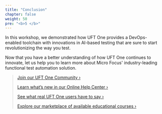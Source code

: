 ```yaml
---
title: "Conclusion"
chapter: false
weight: 50
pre: "<b>5 </b>"
---
```


In this workshop, we demonstrated how UFT One provides a DevOps-enabled toolchain with innovations in AI-based testing that are sure to start revolutionizing the way you test.

Now that you have a better understanding of how UFT One continues to innovate, let us help you to learn more about Micro Focus' industry-leading functional test automation solution.

>[Join our UFT One Community ›](https://community.microfocus.com/adtd/uft)
>
>[Learn what’s new in our Online Help Center ›](https://admhelp.microfocus.com/uft/en/latest/UFT_Help/Content/Resources/_TopNav/_TopNav_Home.htm)
>
>[See what real UFT One users have to say ›](https://www.microfocus.com/en-us/resource-center/case-study?product=UFT%20One)
>
>[Explore our marketplace of available educational courses ›](https://marketplace.microfocus.com/education/category/all?product=UFT-One)

